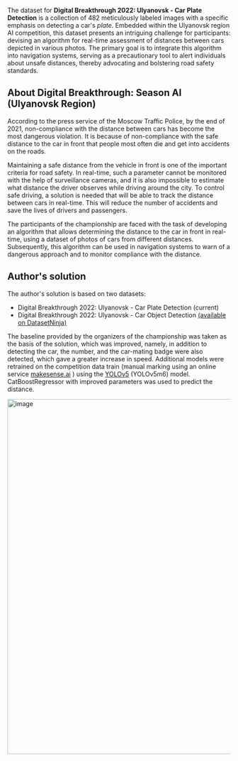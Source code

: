 The dataset for **Digital Breakthrough 2022: Ulyanovsk - Car Plate Detection** is a collection of 482 meticulously labeled images with a specific emphasis on detecting a car's *plate*. Embedded within the Ulyanovsk region AI competition, this dataset presents an intriguing challenge for participants: devising an algorithm for real-time assessment of distances between cars depicted in various photos. The primary goal is to integrate this algorithm into navigation systems, serving as a precautionary tool to alert individuals about unsafe distances, thereby advocating and bolstering road safety standards.

## About Digital Breakthrough: Season AI (Ulyanovsk Region)

According to the press service of the Moscow Traffic Police, by the end of 2021, non-compliance with the distance between cars has become the most dangerous violation. It is because of non-compliance with the safe distance to the car in front that people most often die and get into accidents on the roads.

Maintaining a safe distance from the vehicle in front is one of the important criteria for road safety. In real-time, such a parameter cannot be monitored with the help of surveillance cameras, and it is also impossible to estimate what distance the driver observes while driving around the city. To control safe driving, a solution is needed that will be able to track the distance between cars in real-time. This will reduce the number of accidents and save the lives of drivers and passengers.

The participants of the championship are faced with the task of developing an algorithm that allows determining the distance to the car in front in real-time, using a dataset of photos of cars from different distances. Subsequently, this algorithm can be used in navigation systems to warn of a dangerous approach and to monitor compliance with the distance.

## Author's solution

The author's solution is based on two datasets:

- Digital Breakthrough 2022: Ulyanovsk - Car Plate Detection (current)
- Digital Breakthrough 2022: Ulyanovsk - Car Object Detection [(available on DatasetNinja)](https://datasetninja.com/digital-breakthrough-2022-ulyanovsk-car-object)

The baseline provided by the organizers of the championship was taken as the basis of the solution, which was improved, namely, in addition to detecting the car, the number, and the car-mating badge were also detected, which gave a greater increase in speed. Additional models were retrained on the competition data train (manual marking using an online service [makesense.ai](https://www.makesense.ai/) ) using the [YOLOv5](https://github.com/ultralytics/yolov5) (YOLOv5m6) model. CatBoostRegressor with improved parameters was used to predict the distance.

<img src="https://github.com/dataset-ninja/digital-breakthrough-2022-ulyanovsk-car-object/assets/123257559/28e8618f-f690-40f7-b79e-b145ed707350" alt="image" width="800">

